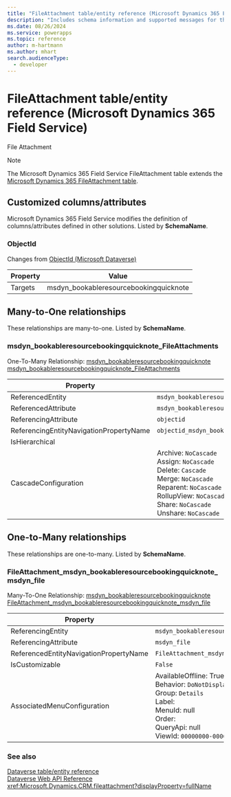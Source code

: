 ```yaml
---
title: "FileAttachment table/entity reference (Microsoft Dynamics 365 Field Service)"
description: "Includes schema information and supported messages for the FileAttachment table/entity with Microsoft Dynamics 365 Field Service."
ms.date: 08/26/2024
ms.service: powerapps
ms.topic: reference
author: m-hartmann
ms.author: mhart
search.audienceType: 
  - developer
---
```


# FileAttachment table/entity reference (Microsoft Dynamics 365 Field Service)

File Attachment

> [!NOTE]
> The Microsoft Dynamics 365 Field Service FileAttachment table extends the [Microsoft Dynamics 365 FileAttachment table](/dynamics365/developer/entities/fileattachment).



## Customized columns/attributes

Microsoft Dynamics 365 Field Service modifies the definition of columns/attributes defined in other solutions. Listed by **SchemaName**.

### <a name="BKMK_ObjectId"></a> ObjectId

Changes from [ObjectId (Microsoft Dataverse)](/power-apps/developer/data-platform/reference/entities/fileattachment#BKMK_ObjectId)

|Property|Value|
|---|---|
|Targets|msdyn_bookableresourcebookingquicknote|


## Many-to-One relationships

These relationships are many-to-one. Listed by **SchemaName**.

### <a name="BKMK_msdyn_bookableresourcebookingquicknote_FileAttachments"></a> msdyn_bookableresourcebookingquicknote_FileAttachments

One-To-Many Relationship: [msdyn_bookableresourcebookingquicknote msdyn_bookableresourcebookingquicknote_FileAttachments](msdyn_bookableresourcebookingquicknote.md#BKMK_msdyn_bookableresourcebookingquicknote_FileAttachments)

|Property|Value|
|---|---|
|ReferencedEntity|`msdyn_bookableresourcebookingquicknote`|
|ReferencedAttribute|`msdyn_bookableresourcebookingquicknoteid`|
|ReferencingAttribute|`objectid`|
|ReferencingEntityNavigationPropertyName|`objectid_msdyn_bookableresourcebookingquicknote`|
|IsHierarchical||
|CascadeConfiguration|Archive: `NoCascade`<br />Assign: `NoCascade`<br />Delete: `Cascade`<br />Merge: `NoCascade`<br />Reparent: `NoCascade`<br />RollupView: `NoCascade`<br />Share: `NoCascade`<br />Unshare: `NoCascade`|


## One-to-Many relationships

These relationships are one-to-many. Listed by **SchemaName**.

### <a name="BKMK_FileAttachment_msdyn_bookableresourcebookingquicknote_msdyn_file"></a> FileAttachment_msdyn_bookableresourcebookingquicknote_msdyn_file

Many-To-One Relationship: [msdyn_bookableresourcebookingquicknote FileAttachment_msdyn_bookableresourcebookingquicknote_msdyn_file](msdyn_bookableresourcebookingquicknote.md#BKMK_FileAttachment_msdyn_bookableresourcebookingquicknote_msdyn_file)

|Property|Value|
|---|---|
|ReferencingEntity|`msdyn_bookableresourcebookingquicknote`|
|ReferencingAttribute|`msdyn_file`|
|ReferencedEntityNavigationPropertyName|`FileAttachment_msdyn_bookableresourcebookingquicknote_msdyn_file`|
|IsCustomizable|`False`|
|AssociatedMenuConfiguration|AvailableOffline: True<br />Behavior: `DoNotDisplay`<br />Group: `Details`<br />Label: <br />MenuId: null<br />Order: <br />QueryApi: null<br />ViewId: `00000000-0000-0000-0000-000000000000`|



### See also

[Dataverse table/entity reference](../about-entity-reference.md)  
[Dataverse Web API Reference](/power-apps/developer/data-platform/webapi/reference/about)   
<xref:Microsoft.Dynamics.CRM.fileattachment?displayProperty=fullName>
